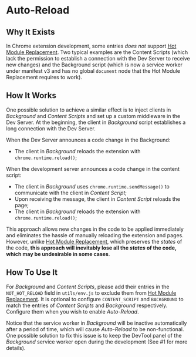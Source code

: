 # Auto-Reload

## Why It Exists

In Chrome extension development, some entries _does not_ support [Hot Module Replacement](https://webpack.js.org/concepts/hot-module-replacement/). Two typical examples are the Content Scripts (which lack the permission to establish a connection with the Dev Server to receive new changes) and the Background script (which is now a service worker under manifest v3 and has no global `document` node that the Hot Module Replacement requires to work).

## How It Works

One possible solution to achieve a similar effect is to inject clients in _Background_ and _Content Scripts_ and set up a custom middleware in the Dev Server. At the beginning, the client in _Background_ script establishes a long connection with the Dev Server.

When the Dev Server announces a code change in the Background:

- The client in _Background_ reloads the extension with `chrome.runtime.reload()`;

When the development server announces a code change in the content script:

- The client in _Background_ uses `chrome.runtime.sendMessage()` to communicate with the client in _Content Script_;
- Upon receiving the message, the client in _Content Script_ reloads the page;
- The client in _Background_ reloads the extension with `chrome.runtime.reload()`;

This approach allows new changes in the code to be applied immediately and eliminates the hassle of manually reloading the extension and pages. However, unlike [Hot Module Replacement](https://webpack.js.org/concepts/hot-module-replacement/), which preserves the _states_ of the code, **this approach will inevitably lose all the _states_ of the code, which may be undesirable in some cases**.

## How To Use It

For _Background_ and _Content Scripts_, please add their entries in the `NOT_HOT_RELOAD` field in `utils/env.js` to exclude them from [Hot Module Replacement](https://webpack.js.org/concepts/hot-module-replacement/). It is optional to configure `CONTENT_SCRIPT` and `BACKGROUND` to match the entries of _Content Scripts_ and _Background_ respectively. Configure them when you wish to enable _Auto-Reload_.

Notice that the service worker in _Background_ will be inactive automatically after a period of time, which will cause _Auto-Reload_ to be non-functional. One possible solution to fix this issue is to keep the DevTool panel of the _Background_ service worker open during the development (See #1 for more details).
